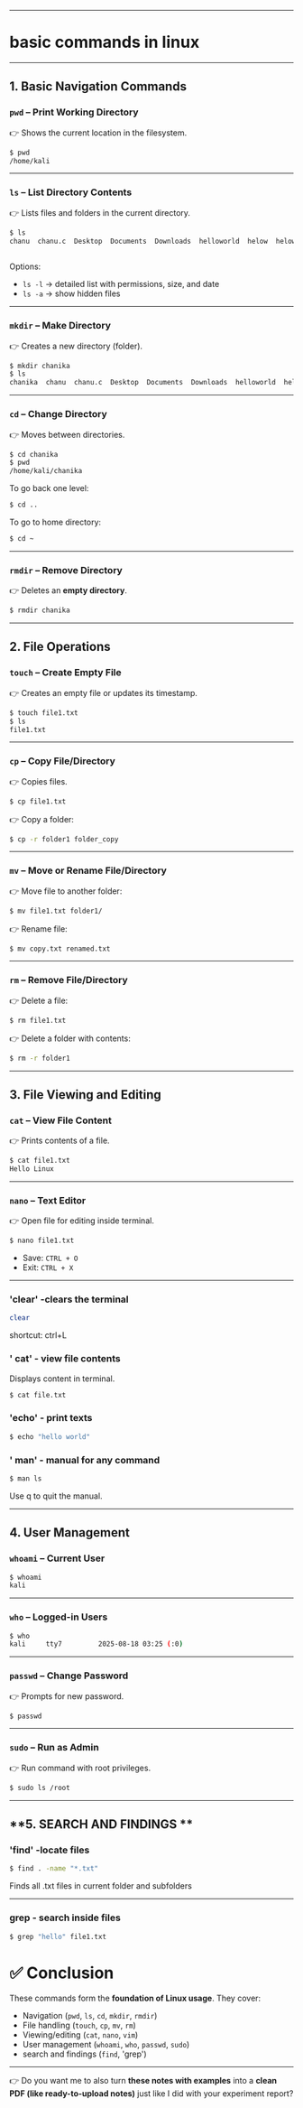 
---

# basic commands in linux

---

## **1. Basic Navigation Commands**

### `pwd` – Print Working Directory

👉 Shows the current location in the filesystem.

```bash
$ pwd
/home/kali
```

---

### `ls` – List Directory Contents

👉 Lists files and folders in the current directory.

```bash
$ ls
chanu  chanu.c  Desktop  Documents  Downloads  helloworld  helow  helow.c  helow.cy  ls  moksh.c  Music  mycode.c  MYCPprogram  nano.35621.save  Pictures  Public  second  second.c  second.c.save  Templates  Videos  y
                                                                                                                              
```

Options:

* `ls -l` → detailed list with permissions, size, and date
* `ls -a` → show hidden files

---

### `mkdir` – Make Directory

👉 Creates a new directory (folder).

```bash
$ mkdir chanika
$ ls
chanika  chanu  chanu.c  Desktop  Documents  Downloads  helloworld  helow  helow.c  helow.cy  ls  moksh.c  Music  mycode.c  MYCPprogram  nano.35621.save  Pictures  Public  second  second.c  second.c.save  Templates  Videos  y
```

---

### `cd` – Change Directory

👉 Moves between directories.

```bash
$ cd chanika
$ pwd
/home/kali/chanika
```

To go back one level:

```bash
$ cd ..
```

To go to home directory:

```bash
$ cd ~
```

---

### `rmdir` – Remove Directory

👉 Deletes an **empty directory**.

```bash
$ rmdir chanika
```

---

## **2. File Operations**

### `touch` – Create Empty File

👉 Creates an empty file or updates its timestamp.

```bash
$ touch file1.txt
$ ls
file1.txt
```

---

### `cp` – Copy File/Directory

👉 Copies files.

```bash
$ cp file1.txt 
```

👉 Copy a folder:

```bash
$ cp -r folder1 folder_copy
```

---

### `mv` – Move or Rename File/Directory

👉 Move file to another folder:

```bash
$ mv file1.txt folder1/
```

👉 Rename file:

```bash
$ mv copy.txt renamed.txt
```

---

### `rm` – Remove File/Directory

👉 Delete a file:

```bash
$ rm file1.txt
```

👉 Delete a folder with contents:

```bash
$ rm -r folder1
```

---

## **3. File Viewing and Editing**

### `cat` – View File Content

👉 Prints contents of a file.

```bash
$ cat file1.txt
Hello Linux
```

---



### `nano` – Text Editor

👉 Open file for editing inside terminal.

```bash
$ nano file1.txt
```

* Save: `CTRL + O`
* Exit: `CTRL + X`

---
### 'clear' -clears the terminal

```bash
clear
```
shortcut: ctrl+L

### ' cat' - view file contents

Displays content in terminal.

```bash
$ cat file.txt
```

### 'echo' - print texts

```bash
$ echo "hello world"
```

### ' man' - manual for any command


```bash
$ man ls
```

Use q to quit the manual.


---

## **4. User Management**

### `whoami` – Current User

```bash
$ whoami
kali
```

---

### `who` – Logged-in Users

```bash
$ who
kali     tty7         2025-08-18 03:25 (:0)
```

---



### `passwd` – Change Password

👉 Prompts for new password.

```bash
$ passwd
```

---

### `sudo` – Run as Admin

👉 Run command with root privileges.

```bash
$ sudo ls /root
```

---

## **5. SEARCH AND FINDINGS **

### 'find' -locate files

```bash
$ find . -name "*.txt"
```
Finds all .txt files in current folder and subfolders

---

### grep - search inside files

```bash
$ grep "hello" file1.txt
```

# ✅ Conclusion

These commands form the **foundation of Linux usage**. They cover:

* Navigation (`pwd`, `ls`, `cd`, `mkdir`, `rmdir`)
* File handling (`touch`, `cp`, `mv`, `rm`)
* Viewing/editing (`cat`, `nano`, `vim`)
* User management (`whoami`, `who`, `passwd`, `sudo`)
* search and findings (`find`, 'grep')

---

👉 Do you want me to also turn **these notes with examples** into a **clean PDF (like ready-to-upload notes)** just like I did with your experiment report?
